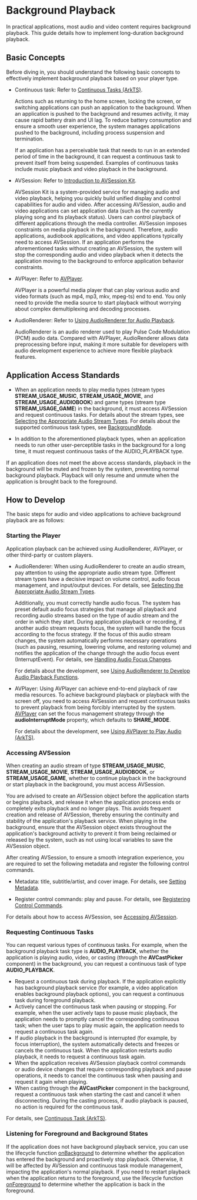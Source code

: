 # Background Playback
<!--Kit: AVSession Kit-->
<!--Subsystem: Multimedia-->
<!--Owner: @ccfriend; @liao_qian-->
<!--Designer: @ccfriend-->
<!--Tester: @chenmingxi1_huawei-->
<!--Adviser: @zengyawen-->

In practical applications, most audio and video content requires background playback. This guide details how to implement long-duration background playback.

## Basic Concepts

Before diving in, you should understand the following basic concepts to effectively implement background playback based on your player type.

- Continuous task: Refer to [Continuous Tasks (ArkTS)](../../task-management/continuous-task.md).

  Actions such as returning to the home screen, locking the screen, or switching applications can push an application to the background. When an application is pushed to the background and resumes activity, it may cause rapid battery drain and UI lag. To reduce battery consumption and ensure a smooth user experience, the system manages applications pushed to the background, including process suspension and termination.

  If an application has a perceivable task that needs to run in an extended period of time in the background, it can request a continuous task to prevent itself from being suspended. Examples of continuous tasks include music playback and video playback in the background.

- AVSession: Refer to [Introduction to AVSession Kit](../avsession/avsession-overview.md).

  AVSession Kit is a system-provided service for managing audio and video playback, helping you quickly build unified display and control capabilities for audio and video. After accessing AVSession, audio and video applications can set application data (such as the currently playing song and its playback status). Users can control playback of different applications through the media controller. AVSession imposes constraints on media playback in the background. Therefore, audio applications, audiobook applications, and video applications typically need to access AVSession. If an application performs the aforementioned tasks without creating an AVSession, the system will stop the corresponding audio and video playback when it detects the application moving to the background to enforce application behavior constraints.

- AVPlayer: Refer to [AVPlayer](../media/media-kit-intro.md#avplayer).

  AVPlayer is a powerful media player that can play various audio and video formats (such as mp4, mp3, mkv, mpeg-ts) end to end. You only need to provide the media source to start playback without worrying about complex demultiplexing and decoding processes.

- AudioRenderer: Refer to [Using AudioRenderer for Audio Playback](../audio/using-audiorenderer-for-playback.md).

  AudioRenderer is an audio renderer used to play Pulse Code Modulation (PCM) audio data. Compared with AVPlayer, AudioRenderer allows data preprocessing before input, making it more suitable for developers with audio development experience to achieve more flexible playback features.

## Application Access Standards

- When an application needs to play media types (stream types **STREAM_USAGE_MUSIC**, **STREAM_USAGE_MOVIE**, and **STREAM_USAGE_AUDIOBOOK**) and game types (stream type **STREAM_USAGE_GAME**) in the background, it must access AVSession and request continuous tasks. For details about the stream types, see [Selecting the Appropriate Audio Stream Types](../audio/using-right-streamusage-and-sourcetype.md). For details about the supported continuous task types, see [BackgroundMode](../../reference/apis-backgroundtasks-kit/js-apis-resourceschedule-backgroundTaskManager.md#backgroundmode).

- In addition to the aforementioned playback types, when an application needs to run other user-perceptible tasks in the background for a long time, it must request continuous tasks of the AUDIO_PLAYBACK type.

If an application does not meet the above access standards, playback in the background will be muted and frozen by the system, preventing normal background playback. Playback will only resume and unmute when the application is brought back to the foreground.

## How to Develop

The basic steps for audio and video applications to achieve background playback are as follows:

### Starting the Player

Application playback can be achieved using AudioRenderer, AVPlayer, or other third-party or custom players.

- AudioRenderer: When using AudioRenderer to create an audio stream, pay attention to using the appropriate audio stream type. Different stream types have a decisive impact on volume control, audio focus management, and input/output devices. For details, see [Selecting the Appropriate Audio Stream Types](../audio/using-right-streamusage-and-sourcetype.md).

  Additionally, you must correctly handle audio focus. The system has preset default audio focus strategies that manage all playback and recording audio streams based on the type of audio stream and the order in which they start. During application playback or recording, if another audio stream requests focus, the system will handle the focus according to the focus strategy. If the focus of this audio stream changes, the system automatically performs necessary operations (such as pausing, resuming, lowering volume, and restoring volume) and notifies the application of the change through the audio focus event (InterruptEvent). For details, see [Handling Audio Focus Changes](../audio/audio-playback-concurrency.md#handling-audio-focus-changes).
  
  For details about the development, see [Using AudioRenderer to Develop Audio Playback Functions](../audio/using-audiorenderer-for-playback.md).
  
- AVPlayer: Using AVPlayer can achieve end-to-end playback of raw media resources. To achieve background playback or playback with the screen off, you need to access AVSession and request continuous tasks to prevent playback from being forcibly interrupted by the system. [AVPlayer](../../reference/apis-media-kit/arkts-apis-media-AVPlayer.md) can set the focus management strategy through the **audioInterruptMode** property, which defaults to **SHARE_MODE**.
  
  For details about the development, see [Using AVPlayer to Play Audio (ArkTS)](../media/using-avplayer-for-playback.md).

### Accessing AVSession

When creating an audio stream of type **STREAM_USAGE_MUSIC**, **STREAM_USAGE_MOVIE**, **STREAM_USAGE_AUDIOBOOK**, or **STREAM_USAGE_GAME**, whether to continue playback in the background or start playback in the background, you must access AVSession.

You are advised to create an AVSession object before the application starts or begins playback, and release it when the application process ends or completely exits playback and no longer plays. This avoids frequent creation and release of AVSession, thereby ensuring the continuity and stability of the application's playback service. When playing in the background, ensure that the AVSession object exists throughout the application's background activity to prevent it from being reclaimed or released by the system, such as not using local variables to save the AVSession object.

After creating AVSession, to ensure a smooth integration experience, you are required to set the following metadata and register the following control commands.

- Metadata: title, subtitle/artist, and cover image. For details, see [Setting Metadata](avsession-access-scene.md#setting-metadata).

- Register control commands: play and pause. For details, see [Registering Control Commands](avsession-access-scene.md#registering-control-commands).

For details about how to access AVSession, see [Accessing AVSession](avsession-access-scene.md).

### Requesting Continuous Tasks

You can request various types of continuous tasks. For example, when the background playback task type is **AUDIO_PLAYBACK**, whether the application is playing audio, video, or casting (through the **AVCastPicker** component) in the background, you can request a continuous task of type **AUDIO_PLAYBACK**.
- Request a continuous task during playback. If the application explicitly has background playback service (for example, a video application enables background playback options), you can request a continuous task during foreground playback.
- Actively cancel the continuous task when pausing or stopping. For example, when the user actively taps to pause music playback, the application needs to promptly cancel the corresponding continuous task; when the user taps to play music again, the application needs to request a continuous task again.
- If audio playback in the background is interrupted (for example, by focus interruption), the system automatically detects and freezes or cancels the continuous task. When the application restarts audio playback, it needs to request a continuous task again.
- When the application receives AVSession playback control commands or audio device changes that require corresponding playback and pause operations, it needs to cancel the continuous task when pausing and request it again when playing.
- When casting through the **AVCastPicker** component in the background, request a continuous task when starting the cast and cancel it when disconnecting. During the casting process, if audio playback is paused, no action is required for the continuous task.

For details, see [Continuous Task (ArkTS)](../../task-management/continuous-task.md#how-to-develop).

### Listening for Foreground and Background States

If the application does not have background playback service, you can use the lifecycle function [onBackground](../../reference/apis-ability-kit/js-apis-app-ability-uiAbility.md#onbackground) to determine whether the application has entered the background and proactively stop playback. Otherwise, it will be affected by AVSession and continuous task module management, impacting the application's normal playback. If you need to restart playback when the application returns to the foreground, use the lifecycle function [onForeground](../../reference/apis-ability-kit/js-apis-app-ability-uiAbility.md#onforeground) to determine whether the application is back in the foreground.

<!--RP1--><!--RP1End-->
